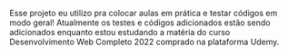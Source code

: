 Esse projeto  eu utilizo pra colocar aulas em prática e testar códigos em modo geral!
Atualmente os testes e códigos adicionados estão sendo adicionados enquanto estou estudando a matéria do curso Desenvolvimento Web Completo 2022 comprado na plataforma Udemy.